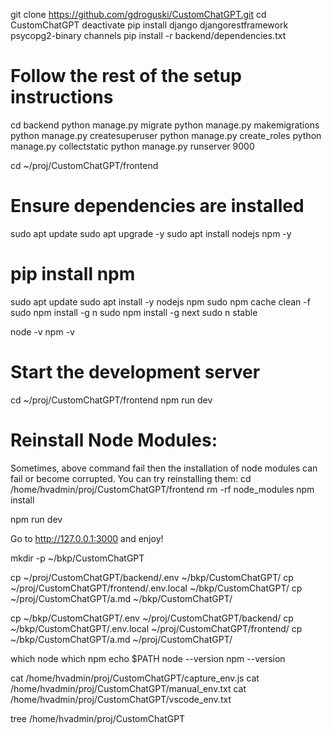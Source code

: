
git clone https://github.com/gdroguski/CustomChatGPT.git
cd CustomChatGPT
deactivate
pip install django djangorestframework psycopg2-binary channels
pip install -r backend/dependencies.txt


# Follow the rest of the setup instructions
cd backend
python manage.py migrate
python manage.py makemigrations
python manage.py createsuperuser
python manage.py create_roles
python manage.py collectstatic
python manage.py runserver 9000


cd ~/proj/CustomChatGPT/frontend

# Ensure dependencies are installed
sudo apt update
sudo apt upgrade -y
sudo apt install nodejs npm -y

# pip install npm 

sudo apt update
sudo apt install -y nodejs npm
sudo npm cache clean -f
sudo npm install -g n
sudo npm install -g next
sudo n stable

node -v
npm -v

# Start the development server
cd ~/proj/CustomChatGPT/frontend
npm run dev

# Reinstall Node Modules:
Sometimes, above command fail then the installation of node modules can fail or become corrupted. You can try reinstalling them:
cd /home/hvadmin/proj/CustomChatGPT/frontend
rm -rf node_modules
npm install

npm run dev

Go to http://127.0.0.1:3000 and enjoy!




mkdir -p ~/bkp/CustomChatGPT

cp ~/proj/CustomChatGPT/backend/.env ~/bkp/CustomChatGPT/
cp ~/proj/CustomChatGPT/frontend/.env.local ~/bkp/CustomChatGPT/
cp ~/proj/CustomChatGPT/a.md ~/bkp/CustomChatGPT/

cp ~/bkp/CustomChatGPT/.env ~/proj/CustomChatGPT/backend/
cp ~/bkp/CustomChatGPT/.env.local ~/proj/CustomChatGPT/frontend/ 
cp ~/bkp/CustomChatGPT/a.md  ~/proj/CustomChatGPT/






which node
which npm
echo $PATH
node --version
npm --version

cat /home/hvadmin/proj/CustomChatGPT/capture_env.js
cat /home/hvadmin/proj/CustomChatGPT/manual_env.txt
cat /home/hvadmin/proj/CustomChatGPT/vscode_env.txt

tree /home/hvadmin/proj/CustomChatGPT